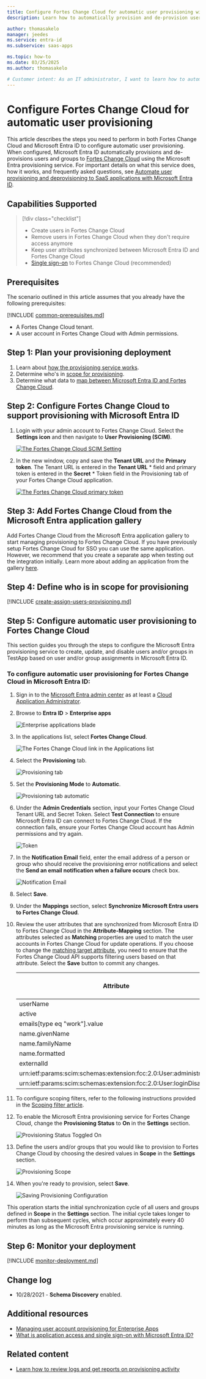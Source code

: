 ```yaml
---
title: Configure Fortes Change Cloud for automatic user provisioning with Microsoft Entra ID
description: Learn how to automatically provision and de-provision user accounts from Microsoft Entra ID to Fortes Change Cloud.

author: thomasakelo
manager: jeedes
ms.service: entra-id
ms.subservice: saas-apps

ms.topic: how-to
ms.date: 03/25/2025
ms.author: thomasakelo

# Customer intent: As an IT administrator, I want to learn how to automatically provision and deprovision user accounts from Microsoft Entra ID to Fortes Change Cloud so that I can streamline the user management process and ensure that users have the appropriate access to Fortes Change Cloud.
---
```


# Configure Fortes Change Cloud for automatic user provisioning

This article describes the steps you need to perform in both Fortes Change Cloud and Microsoft Entra ID to configure automatic user provisioning. When configured, Microsoft Entra ID automatically provisions and de-provisions users and groups to [Fortes Change Cloud](https://fortesglobal.com/) using the Microsoft Entra provisioning service. For important details on what this service does, how it works, and frequently asked questions, see [Automate user provisioning and deprovisioning to SaaS applications with Microsoft Entra ID](~/identity/app-provisioning/user-provisioning.md). 


## Capabilities Supported
> [!div class="checklist"]
> * Create users in Fortes Change Cloud
> * Remove users in Fortes Change Cloud when they don't require access anymore
> * Keep user attributes synchronized between Microsoft Entra ID and Fortes Change Cloud
> * [Single sign-on](fortes-change-cloud-tutorial.md) to Fortes Change Cloud (recommended)

## Prerequisites

The scenario outlined in this article assumes that you already have the following prerequisites:

[!INCLUDE [common-prerequisites.md](~/identity/saas-apps/includes/common-prerequisites.md)]
* A Fortes Change Cloud tenant.
* A user account in Fortes Change Cloud with Admin permissions.

## Step 1: Plan your provisioning deployment
1. Learn about [how the provisioning service works](~/identity/app-provisioning/user-provisioning.md).
2. Determine who's in [scope for provisioning](~/identity/app-provisioning/define-conditional-rules-for-provisioning-user-accounts.md).
3. Determine what data to [map between Microsoft Entra ID and Fortes Change Cloud](~/identity/app-provisioning/customize-application-attributes.md). 

<a name='step-2-configure-fortes-change-cloud-to-support-provisioning-with-azure-ad'></a>

## Step 2: Configure Fortes Change Cloud to support provisioning with Microsoft Entra ID

1. Login with your admin account to Fortes Change Cloud. Select the **Settings icon** and then navigate to **User Provisioning (SCIM)**.

    [ ![The Fortes Change Cloud SCIM Setting](media/fortes-change-cloud-provisioning-tutorial/scim-settings.png) ](media/fortes-change-cloud-provisioning-tutorial/scim-settings.png#lightbox)

2. In the new window, copy and save the **Tenant URL** and the **Primary token**. The Tenant URL is entered in the **Tenant URL** * field and primary token is entered in the **Secret** * Token field in the Provisioning tab of your Fortes Change Cloud application.
     
      [ ![The Fortes Change Cloud primary token](media/fortes-change-cloud-provisioning-tutorial/primary-token.png)](media/fortes-change-cloud-provisioning-tutorial/primary-token.png#lightbox)

<a name='step-3-add-fortes-change-cloud-from-the-azure-ad-application-gallery'></a>

## Step 3: Add Fortes Change Cloud from the Microsoft Entra application gallery

Add Fortes Change Cloud from the Microsoft Entra application gallery to start managing provisioning to Fortes Change Cloud. If you have previously setup Fortes Change Cloud for SSO you can use the same application. However, we recommend that you create a separate app when testing out the integration initially. Learn more about adding an application from the gallery [here](~/identity/enterprise-apps/add-application-portal.md). 

## Step 4: Define who is in scope for provisioning 

[!INCLUDE [create-assign-users-provisioning.md](~/identity/saas-apps/includes/create-assign-users-provisioning.md)]

## Step 5: Configure automatic user provisioning to Fortes Change Cloud 

This section guides you through the steps to configure the Microsoft Entra provisioning service to create, update, and disable users and/or groups in TestApp based on user and/or group assignments in Microsoft Entra ID.

<a name='to-configure-automatic-user-provisioning-for-fortes-change-cloud-in-azure-ad'></a>

### To configure automatic user provisioning for Fortes Change Cloud in Microsoft Entra ID:

1. Sign in to the [Microsoft Entra admin center](https://entra.microsoft.com) as at least a [Cloud Application Administrator](~/identity/role-based-access-control/permissions-reference.md#cloud-application-administrator).
1. Browse to **Entra ID** > **Enterprise apps**

	![Enterprise applications blade](common/enterprise-applications.png)

1. In the applications list, select **Fortes Change Cloud**.

	![The Fortes Change Cloud link in the Applications list](common/all-applications.png)

3. Select the **Provisioning** tab.

	![Provisioning tab](common/provisioning.png)

4. Set the **Provisioning Mode** to **Automatic**.

	![Provisioning tab automatic](common/provisioning-automatic.png)

5. Under the **Admin Credentials** section, input your Fortes Change Cloud Tenant URL and Secret Token. Select **Test Connection** to ensure Microsoft Entra ID can connect to Fortes Change Cloud. If the connection fails, ensure your Fortes Change Cloud account has Admin permissions and try again.

 	![Token](common/provisioning-testconnection-tenanturltoken.png)

6. In the **Notification Email** field, enter the email address of a person or group who should receive the provisioning error notifications and select the **Send an email notification when a failure occurs** check box.

	![Notification Email](common/provisioning-notification-email.png)

7. Select **Save**.

8. Under the **Mappings** section, select **Synchronize Microsoft Entra users to Fortes Change Cloud**.

9. Review the user attributes that are synchronized from Microsoft Entra ID to Fortes Change Cloud in the **Attribute-Mapping** section. The attributes selected as **Matching** properties are used to match the user accounts in Fortes Change Cloud for update operations. If you choose to change the [matching target attribute](~/identity/app-provisioning/customize-application-attributes.md), you need to ensure that the Fortes Change Cloud API supports filtering users based on that attribute. Select the **Save** button to commit any changes.

   |Attribute|Type|Supported for filtering|
   |---|---|---|
   |userName|String|&check;|
   |active|Boolean|
   |emails[type eq "work"].value|String|
   |name.givenName|String|
   |name.familyName|String|
   |name.formatted|String|
   |externalId|String|
   |urn:ietf:params:scim:schemas:extension:fcc:2.0:User:administrator|Boolean|
   |urn:ietf:params:scim:schemas:extension:fcc:2.0:User:loginDisabled|Boolean|

  

10. To configure scoping filters, refer to the following instructions provided in the [Scoping filter  article](~/identity/app-provisioning/define-conditional-rules-for-provisioning-user-accounts.md).

11. To enable the Microsoft Entra provisioning service for Fortes Change Cloud, change the **Provisioning Status** to **On** in the **Settings** section.

	![Provisioning Status Toggled On](common/provisioning-toggle-on.png)

12. Define the users and/or groups that you would like to provision to Fortes Change Cloud by choosing the desired values in **Scope** in the **Settings** section.

	![Provisioning Scope](common/provisioning-scope.png)

13. When you're ready to provision, select **Save**.

	![Saving Provisioning Configuration](common/provisioning-configuration-save.png)

This operation starts the initial synchronization cycle of all users and groups defined in **Scope** in the **Settings** section. The initial cycle takes longer to perform than subsequent cycles, which occur approximately every 40 minutes as long as the Microsoft Entra provisioning service is running. 

## Step 6: Monitor your deployment

[!INCLUDE [monitor-deployment.md](~/identity/saas-apps/includes/monitor-deployment.md)]

## Change log

* 10/28/2021 - **Schema Discovery** enabled.

## Additional resources

* [Managing user account provisioning for Enterprise Apps](~/identity/app-provisioning/configure-automatic-user-provisioning-portal.md)
* [What is application access and single sign-on with Microsoft Entra ID?](~/identity/enterprise-apps/what-is-single-sign-on.md)

## Related content

* [Learn how to review logs and get reports on provisioning activity](~/identity/app-provisioning/check-status-user-account-provisioning.md)
